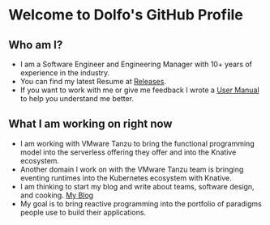 # Welcome to Dolfo's GitHub Profile

## Who am I?

- I am a Software Engineer and Engineering Manager with 10+ years of experience in the industry.
- You can find my latest Resume at [Releases](https://github.com/dolfolife/dolfolife/releases).
- If you want to work with me or give me feedback I wrote a [User Manual](user-manual\README.md) to help you understand me better.

## What I am working on right now

- I am working with VMware Tanzu to bring the functional programming model into the serverless offering they offer and into the Knative ecosystem.
- Another domain I work on with the VMware Tanzu team is bringing eventing runtimes into the Kubernetes ecosystem with Knative.
- I am thinking to start my blog and write about teams, software design, and cooking. [My Blog](https://dolfo.codes/posts)
- My goal is to bring reactive programming into the portfolio of paradigms people use to build their applications.
